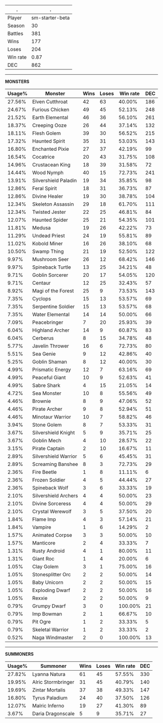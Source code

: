 .|.
|-|-
Player|sm-starter-beta
Season|30
Battles|381
Wins|177
Loses|204
Win rate|0.87
DEC|862

---
**MONSTERS**

Usage%|Monster|Wins|Loses|Win rate|DEC|
-|-|-|-|-|-|
27.56%|Elven Cutthroat|42|63|40.00%|186|
24.67%|Furious Chicken|49|45|52.13%|248|
21.52%|Earth Elemental|46|36|56.10%|261|
18.37%|Creeping Ooze|26|44|37.14%|132|
18.11%|Flesh Golem|39|30|56.52%|215|
17.32%|Haunted Spirit|35|31|53.03%|143|
16.80%|Enchanted Pixie|27|37|42.19%|99|
16.54%|Cocatrice|20|43|31.75%|108|
14.96%|Crustacean King|18|39|31.58%|72|
14.44%|Wood Nymph|40|15|72.73%|241|
13.91%|Silvershield Paladin|19|34|35.85%|98|
12.86%|Feral Spirit|18|31|36.73%|87|
12.86%|Divine Healer|19|30|38.78%|104|
12.34%|Skeleton Assassin|29|18|61.70%|111|
12.34%|Twisted Jester|22|25|46.81%|84|
12.07%|Haunted Spider|25|21|54.35%|101|
11.81%|Medusa|19|26|42.22%|73|
11.29%|Undead Priest|24|19|55.81%|89|
11.02%|Kobold Miner|16|26|38.10%|68|
10.50%|Swamp Thing|21|19|52.50%|122|
9.97%|Mushroom Seer|26|12|68.42%|146|
9.97%|Spineback Turtle|13|25|34.21%|48|
9.71%|Goblin Sorcerer|20|17|54.05%|120|
9.71%|Centaur|12|25|32.43%|57|
8.92%|Magi of the Forest|25|9|73.53%|143|
7.35%|Cyclops|15|13|53.57%|69|
7.35%|Serpentine Soldier|15|13|53.57%|68|
7.35%|Water Elemental|14|14|50.00%|66|
7.09%|Peacebringer|7|20|25.93%|39|
6.04%|Highland Archer|14|9|60.87%|83|
6.04%|Cerberus|8|15|34.78%|48|
5.77%|Javelin Thrower|16|6|72.73%|80|
5.51%|Sea Genie|9|12|42.86%|40|
5.25%|Goblin Shaman|8|12|40.00%|30|
4.99%|Prismatic Energy|12|7|63.16%|69|
4.99%|Peaceful Giant|10|9|52.63%|41|
4.99%|Sabre Shark|4|15|21.05%|14|
4.72%|Sea Monster|10|8|55.56%|49|
4.46%|Brownie|8|9|47.06%|52|
4.46%|Pirate Archer|9|8|52.94%|51|
4.46%|Minotaur Warrior|10|7|58.82%|46|
3.94%|Stone Golem|8|7|53.33%|31|
3.67%|Silvershield Knight|5|9|35.71%|25|
3.67%|Goblin Mech|4|10|28.57%|22|
3.15%|Pirate Captain|2|10|16.67%|11|
2.89%|Silvershield Warrior|5|6|45.45%|31|
2.89%|Screaming Banshee|8|3|72.73%|29|
2.36%|Fire Beetle|1|8|11.11%|6|
2.36%|Frozen Soldier|4|5|44.44%|27|
2.36%|Spineback Wolf|3|6|33.33%|19|
2.10%|Silvershield Archers|4|4|50.00%|23|
2.10%|Divine Sorceress|4|4|50.00%|29|
2.10%|Crystal Werewolf|3|5|37.50%|20|
1.84%|Flame Imp|4|3|57.14%|21|
1.84%|Vampire|1|6|14.29%|2|
1.57%|Animated Corpse|3|3|50.00%|10|
1.57%|Manticore|2|4|33.33%|7|
1.31%|Rusty Android|4|1|80.00%|11|
1.31%|Giant Roc|1|4|20.00%|6|
1.05%|Clay Golem|3|1|75.00%|16|
1.05%|Stonesplitter Orc|2|2|50.00%|14|
1.05%|Baby Unicorn|2|2|50.00%|15|
1.05%|Exploding Dwarf|2|2|50.00%|16|
1.05%|Rexxie|2|2|50.00%|9|
0.79%|Grumpy Dwarf|3|0|100.00%|21|
0.79%|Imp Bowman|2|1|66.67%|10|
0.79%|Pit Ogre|1|2|33.33%|5|
0.79%|Skeletal Warrior|1|2|33.33%|2|
0.52%|Naga Windmaster|2|0|100.00%|13|

---
**SUMMONERS**

Usage%|Summoner|Wins|Loses|Win rate|DEC|
-|-|-|-|-|-|
27.82%|Lyanna Natura|61|45|57.55%|330|
19.95%|Alric Stormbringer|31|45|40.79%|140|
19.69%|Zintar Mortalis|37|38|49.33%|147|
16.80%|Tyrus Paladium|24|40|37.50%|126|
12.07%|Malric Inferno|19|27|41.30%|89|
3.67%|Daria Dragonscale|5|9|35.71%|27|
